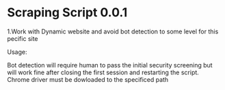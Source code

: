 # Scraping Script 0.0.1 

1.Work with Dynamic website and avoid bot detection to some level
  for this pecific site

Usage:
  
  Bot detection will require human to pass the initial security screening but will work fine after closing the first session and restarting the script. 
  Chrome driver must be dowloaded to the specificed path
 
